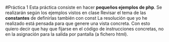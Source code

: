 #Práctica 1
Esta práctica consiste en hacer __pequeños ejemplos de php__.
Se realizarán según los ejemplos vistos en clase
Revisar el tema de las __constantes__  de definirlas también con const
La resolución que yo he realizado está pensada para que genere una vista concreta. Con esto quiero decir que hay que fijarse en el código de instrucciones concretas, no en la asignación para la salida por pantalla (a fichero html).


